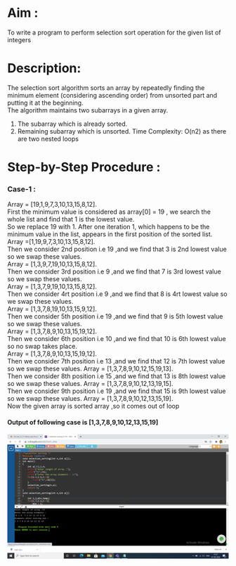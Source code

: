 # Aim :
To write a program to perform selection sort operation for the given list of integers
# Description:
The selection sort algorithm sorts an array by repeatedly finding the minimum element (considering ascending order) from unsorted part and putting it at the beginning.                                       
The algorithm maintains two subarrays in a given array.

1) The subarray which is already sorted.
2) Remaining subarray which is unsorted.
Time Complexity: O(n2) as there are two nested loops
# Step-by-Step Procedure : 
### Case-1 :
Array = [19,1,9,7,3,10,13,15,8,12].                                                                     
First the minimum value is considered as array[0] = 19 , we search the whole list and find that 1 is the lowest value.                                                                                       
So we replace 19 with 1. After one iteration 1, which happens to be the minimum value in the list, appears in the first position of the sorted list.                                                       
Array =[1,19,9,7,3,10,13,15,8,12].                                                                     
Then we consider 2nd position i.e 19 ,and we find that 3 is 2nd lowest value so we swap these values.   
Array = [1,3,9,7,19,10,13,15,8,12].                                                                     
Then we consider 3rd position i.e 9 ,and we find that 7 is 3rd lowest value so we swap these values.   
Array = [1,3,7,9,19,10,13,15,8,12].                                                                     
Then we consider 4rt position i.e 9 ,and we find that 8 is 4rt lowest value so we swap these values.   
Array = [1,3,7,8,19,10,13,15,9,12].                                                                     
Then we consider 5th position i.e 19 ,and we find that 9 is 5th lowest value so we swap these values.   
Array = [1,3,7,8,9,10,13,15,19,12].                                                                     
Then we consider 6th position i.e 10 ,and we find that 10 is 6th lowest value so no swap takes place.   
Array = [1,3,7,8,9,10,13,15,19,12].                                                                     
Then we consider 7th position i.e 13 ,and we find that 12 is 7th lowest value so we swap these values. 
Array = [1,3,7,8,9,10,12,15,19,13].                                                                     
Then we consider 8th position i.e 15 ,and we find that 13 is 8th lowest value so we swap these values. 
Array = [1,3,7,8,9,10,12,13,19,15].                                                                     
Then we consider 9th position i.e 19 ,and we find that 15 is 9th lowest value so we swap these values. 
Array = [1,3,7,8,9,10,12,13,15,19].                                                                     
Now the given array is sorted array ,so it comes out of loop
#### Output of following case is [1,3,7,8,9,10,12,13,15,19]
![Output](selection_sorting.png)
